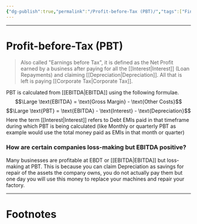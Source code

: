 ```yaml
---
{"dg-publish":true,"permalink":"/Profit-before-Tax (PBT)/","tags":["Finance"]}
---
```



---
# Profit-before-Tax (PBT)
> Also called "Earnings before Tax", it is defined as the Net Profit earned by a business after paying for all the [[Interest\|Interest]] (Loan Repayments) and claiming [[Depreciation\|Depreciation]]. All that is left is paying [[Corporate Tax\|Corporate Tax]].

PBT is calculated from [[EBITDA\|EBITDA]] using the following formulae.
$$\Large \text{EBITDA} = \text{Gross Margin} - \text{Other Costs}$$
$$\Large \text{PBT} = \text{EBITDA} - \text{Interest} - \text{Depreciation}$$
Here the term [[Interest\|Interest]] refers to Debt EMIs paid in that timeframe during which PBT is being calculated (like Monthly or quarterly PBT as example would use the total money paid as EMIs in that month or quarter)

### How are certain companies loss-making but EBITDA positive?
Many businesses are profitable at EBDT or [[EBITDA\|EBITDA]] but loss-making at PBT. This is because you can claim Depreciation as savings for repair of the assets the company owns, you do not actually pay them but one day you will use this money to replace your machines and repair your factory.


---
# Footnotes